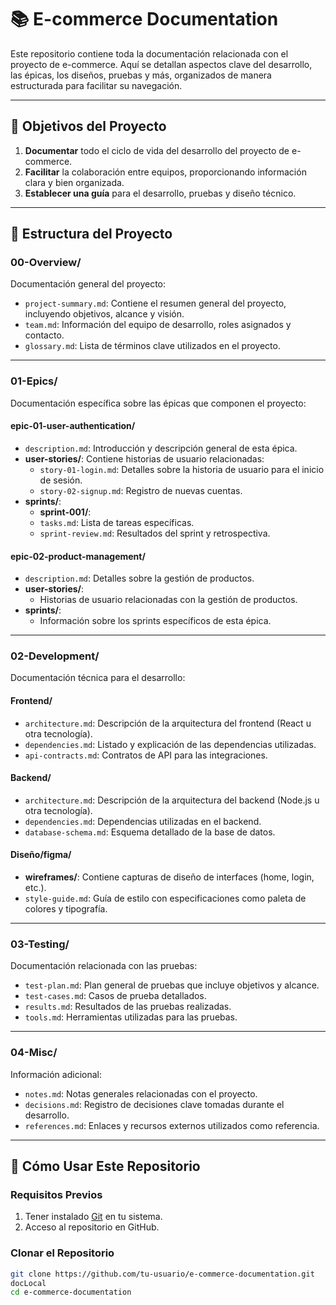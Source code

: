 # 📚 E-commerce Documentation

Este repositorio contiene toda la documentación relacionada con el proyecto de e-commerce. Aquí se detallan aspectos clave del desarrollo, las épicas, los diseños, pruebas y más, organizados de manera estructurada para facilitar su navegación.

---

## 🎯 Objetivos del Proyecto

1. **Documentar** todo el ciclo de vida del desarrollo del proyecto de e-commerce.
2. **Facilitar** la colaboración entre equipos, proporcionando información clara y bien organizada.
3. **Establecer una guía** para el desarrollo, pruebas y diseño técnico.

---

## 📂 Estructura del Proyecto

### **00-Overview/**
Documentación general del proyecto:

- `project-summary.md`: Contiene el resumen general del proyecto, incluyendo objetivos, alcance y visión.
- `team.md`: Información del equipo de desarrollo, roles asignados y contacto.
- `glossary.md`: Lista de términos clave utilizados en el proyecto.

---

### **01-Epics/**
Documentación específica sobre las épicas que componen el proyecto:

#### **epic-01-user-authentication/**
- `description.md`: Introducción y descripción general de esta épica.
- **user-stories/**: Contiene historias de usuario relacionadas:
  - `story-01-login.md`: Detalles sobre la historia de usuario para el inicio de sesión.
  - `story-02-signup.md`: Registro de nuevas cuentas.
- **sprints/**:
  - **sprint-001/**:
   - `tasks.md`: Lista de tareas específicas.
   - `sprint-review.md`: Resultados del sprint y retrospectiva.

#### **epic-02-product-management/**
- `description.md`: Detalles sobre la gestión de productos.
- **user-stories/**:
  - Historias de usuario relacionadas con la gestión de productos.
- **sprints/**:
  - Información sobre los sprints específicos de esta épica.

---

### **02-Development/**
Documentación técnica para el desarrollo:

#### **Frontend/**
- `architecture.md`: Descripción de la arquitectura del frontend (React u otra tecnología).
- `dependencies.md`: Listado y explicación de las dependencias utilizadas.
- `api-contracts.md`: Contratos de API para las integraciones.

#### **Backend/**
- `architecture.md`: Descripción de la arquitectura del backend (Node.js u otra tecnología).
- `dependencies.md`: Dependencias utilizadas en el backend.
- `database-schema.md`: Esquema detallado de la base de datos.

#### **Diseño/figma/**
- **wireframes/**: Contiene capturas de diseño de interfaces (home, login, etc.).
- `style-guide.md`: Guía de estilo con especificaciones como paleta de colores y tipografía.

---

### **03-Testing/**
Documentación relacionada con las pruebas:

- `test-plan.md`: Plan general de pruebas que incluye objetivos y alcance.
- `test-cases.md`: Casos de prueba detallados.
- `results.md`: Resultados de las pruebas realizadas.
- `tools.md`: Herramientas utilizadas para las pruebas.

---

### **04-Misc/**
Información adicional:

- `notes.md`: Notas generales relacionadas con el proyecto.
- `decisions.md`: Registro de decisiones clave tomadas durante el desarrollo.
- `references.md`: Enlaces y recursos externos utilizados como referencia.

---

## 🚀 Cómo Usar Este Repositorio

### Requisitos Previos
1. Tener instalado [Git](https://git-scm.com/) en tu sistema.
2. Acceso al repositorio en GitHub.

### Clonar el Repositorio
```bash
git clone https://github.com/tu-usuario/e-commerce-documentation.git
docLocal
cd e-commerce-documentation
